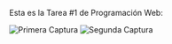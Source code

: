 Esta es la Tarea #1 de Programación Web:

![Primera Captura](Captura.PNG)
![Segunda Captura](Captura1.PNG)